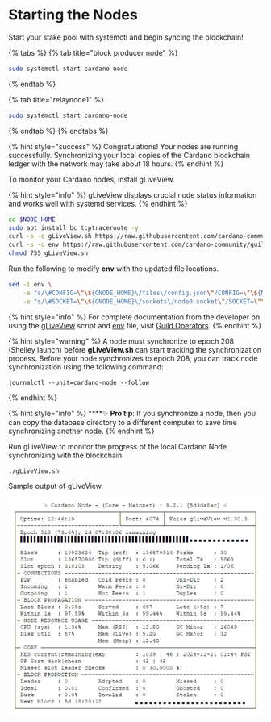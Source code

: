 # Starting the Nodes

Start your stake pool with systemctl and begin syncing the blockchain!

{% tabs %}
{% tab title="block producer node" %}
```bash
sudo systemctl start cardano-node
```
{% endtab %}

{% tab title="relaynode1" %}
```bash
sudo systemctl start cardano-node
```
{% endtab %}
{% endtabs %}

{% hint style="success" %}
Congratulations! Your nodes are running successfully. Synchronizing your local copies of the Cardano blockchain ledger with the network may take about 18 hours.
{% endhint %}

To monitor your Cardano nodes, install gLiveView. <a href="#gliveview" id="gliveview"></a>

{% hint style="info" %}
gLiveView displays crucial node status information and works well with systemd services.
{% endhint %}

```bash
cd $NODE_HOME
sudo apt install bc tcptraceroute -y
curl -s -o gLiveView.sh https://raw.githubusercontent.com/cardano-community/guild-operators/master/scripts/cnode-helper-scripts/gLiveView.sh
curl -s -o env https://raw.githubusercontent.com/cardano-community/guild-operators/master/scripts/cnode-helper-scripts/env
chmod 755 gLiveView.sh
```

Run the following to modify **env** with the updated file locations.

```bash
sed -i env \
    -e "s/\#CONFIG=\"\${CNODE_HOME}\/files\/config.json\"/CONFIG=\"\${NODE_HOME}\/config.json\"/g" \
    -e "s/\#SOCKET=\"\${CNODE_HOME}\/sockets\/node0.socket\"/SOCKET=\"\${NODE_HOME}\/db\/socket\"/g"
```

{% hint style="info" %}
For complete documentation from the developer on using the [gLiveView](https://cardano-community.github.io/guild-operators/Scripts/gliveview/) script and [env](https://cardano-community.github.io/guild-operators/Scripts/env/) file, visit [Guild Operators](https://cardano-community.github.io/guild-operators/).
{% endhint %}

{% hint style="warning" %}
A node must synchronize to epoch 208 (Shelley launch) before **gLiveView.sh** can start tracking the synchronization process. Before your node synchronizes to epoch 208, you can track node synchronization using the following command:

```
journalctl --unit=cardano-node --follow
```
{% endhint %}

{% hint style="info" %}
****:sparkles: **Pro tip**: If you synchronize a node, then you can copy the database directory to a different computer to save time synchronizing another node.
{% endhint %}

Run gLiveView to monitor the progress of the local Cardano Node synchronizing with the blockchain.

```
./gLiveView.sh
```

Sample output of gLiveView.

![](../../../../.gitbook/assets/glive-update3.png)

